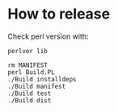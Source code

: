 # How to release

Check perl version with:

    perlver lib

```
rm MANIFEST
perl Build.PL
./Build installdeps
./Build manifest
./Build test
./Build dist
```